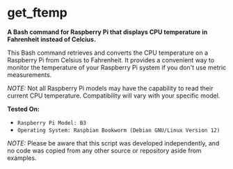 # get_ftemp

**A Bash command for Raspberry Pi that displays CPU temperature in Fahrenheit instead of Celcius.**

This Bash command retrieves and converts the CPU temperature on a Raspberry Pi from Celsius to Fahrenheit. It provides a convenient way to monitor the temperature of your Raspberry Pi system if you don't use metric measurements.

*NOTE:* Not all Raspberry Pi models may have the capability to read their current CPU temperature. Compatibility will vary with your specific model.

**Tested On:**
- `Raspberry Pi Model: B3`
- `Operating System: Raspbian Bookworm (Debian GNU/Linux Version 12)`

*NOTE:* Please be aware that this script was developed independently, and no code was copied from any other source or repository aside from examples.
